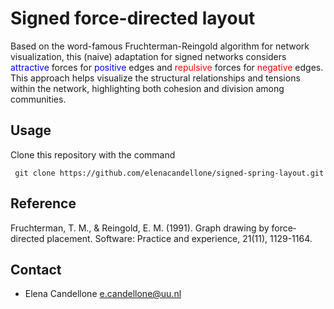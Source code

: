 # Signed force-directed layout
Based on the word-famous Fruchterman-Reingold algorithm for network visualization, this (naive) adaptation for signed networks considers <span style="color:blue">attractive</span> forces for <span style="color:blue">positive</span> edges and <span style="color:red">repulsive</span> forces for <span style="color:red">negative</span> edges. This approach helps visualize the structural relationships and tensions within the network, highlighting both cohesion and division among communities.

## Usage

Clone this repository with the command
```
 git clone https://github.com/elenacandellone/signed-spring-layout.git
```

## Reference

Fruchterman, T. M., & Reingold, E. M. (1991). Graph drawing by force‐directed placement. Software: Practice and experience, 21(11), 1129-1164.

## Contact
- Elena Candellone [e.candellone@uu.nl](mailto:e.candellone@uu.nl)



